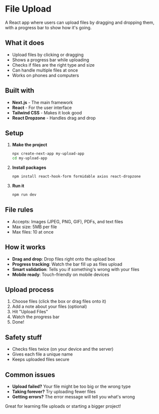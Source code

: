 # File Upload 

A React app where users can upload files by dragging and dropping them, with a progress bar to show how it's going.

## What it does
- Upload files by clicking or dragging
- Shows a progress bar while uploading
- Checks if files are the right type and size
- Can handle multiple files at once
- Works on phones and computers

## Built with
- **Next.js** - The main framework
- **React** - For the user interface
- **Tailwind CSS** - Makes it look good
- **React Dropzone** - Handles drag and drop

## Setup

1. **Make the project**
   ```bash
   npx create-next-app my-upload-app
   cd my-upload-app
   ```

2. **Install packages**
   ```bash
   npm install react-hook-form formidable axios react-dropzone
   ```

3. **Run it**
   ```bash
   npm run dev
   ```

## File rules
- Accepts: Images (JPEG, PNG, GIF), PDFs, and text files
- Max size: 5MB per file
- Max files: 10 at once

## How it works
- **Drag and drop**: Drop files right onto the upload box
- **Progress tracking**: Watch the bar fill up as files upload
- **Smart validation**: Tells you if something's wrong with your files
- **Mobile ready**: Touch-friendly on mobile devices

## Upload process
1. Choose files (click the box or drag files onto it)
2. Add a note about your files (optional)
3. Hit "Upload Files"
4. Watch the progress bar
5. Done!

## Safety stuff
- Checks files twice (on your device and the server)
- Gives each file a unique name
- Keeps uploaded files secure

## Common issues
- **Upload failed?** Your file might be too big or the wrong type
- **Taking forever?** Try uploading fewer files
- **Getting errors?** The error message will tell you what's wrong

Great for learning file uploads or starting a bigger project!